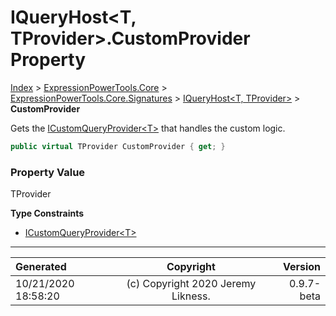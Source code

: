 ﻿# IQueryHost&lt;T, TProvider>.CustomProvider Property

[Index](../index.md) > [ExpressionPowerTools.Core](ExpressionPowerTools.Core.a.md) > [ExpressionPowerTools.Core.Signatures](ExpressionPowerTools.Core.Signatures.n.md) > [IQueryHost<T, TProvider>](ExpressionPowerTools.Core.Signatures.IQueryHost`2.i.md) > **CustomProvider**

Gets the [ICustomQueryProvider&lt;T>](ExpressionPowerTools.Core.Signatures.ICustomQueryProvider`1.i.md) that handles the custom logic.

```csharp
public virtual TProvider CustomProvider { get; }
```

### Property Value

TProvider

**Type Constraints**

- [ICustomQueryProvider&lt;T>](ExpressionPowerTools.Core.Signatures.ICustomQueryProvider`1.i.md)

---

| Generated | Copyright | Version |
| :-- | :-: | --: |
| 10/21/2020 18:58:20 | (c) Copyright 2020 Jeremy Likness. | 0.9.7-beta |
